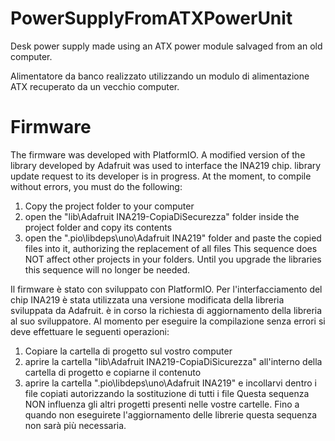 # PowerSupplyFromATXPowerUnit
Desk power supply made using an ATX power module salvaged from an old computer.

Alimentatore da banco realizzato utilizzando un modulo di alimentazione ATX recuperato da un vecchio computer.

# Firmware
The firmware was developed with PlatformIO.
A modified version of the library developed by Adafruit was used to interface the INA219 chip.
library update request to its developer is in progress.
At the moment, to compile without errors, you must do the following:
1) Copy the project folder to your computer
2) open the "lib\Adafruit INA219-CopiaDiSecurezza" folder inside the project folder and copy its contents
3) open the ".pio\libdeps\uno\Adafruit INA219" folder and paste the copied files into it, authorizing the replacement of all files
This sequence does NOT affect other projects in your folders.
Until you upgrade the libraries this sequence will no longer be needed. 

Il firmware è stato con sviluppato con PlatformIO.
Per l'interfacciamento del chip INA219 è stata utilizzata una versione modificata della libreria sviluppata da Adafruit.
è in corso la richiesta di aggiornamento della libreria al suo sviluppatore.
Al momento per eseguire la compilazione senza errori si deve effettuare le seguenti operazioni:
1) Copiare la cartella di progetto sul vostro computer
2) aprire la cartella "lib\Adafruit INA219-CopiaDiSicurezza" all'interno della cartella di progetto e copiarne il contenuto
3) aprire la cartella ".pio\libdeps\uno\Adafruit INA219" e incollarvi dentro i file copiati autorizzando la sostituzione di tutti i file
Questa sequenza NON influenza gli altri progetti presenti nelle vostre cartelle.
Fino a quando non eseguirete l'aggiornamento delle librerie questa sequenza non sarà più necessaria.
